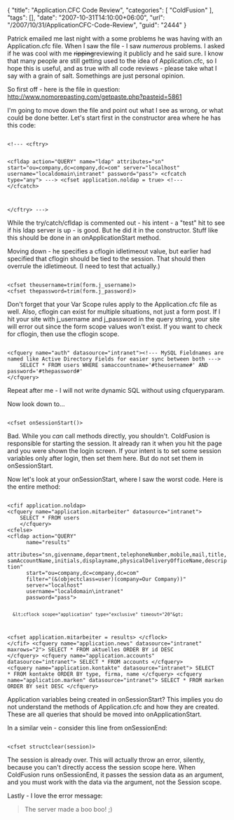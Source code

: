 {
	"title": "Application.CFC Code Review",
	"categories": [
		"ColdFusion"
	],
	"tags": [],
	"date": "2007-10-31T14:10:00+06:00",
	"url": "/2007/10/31/ApplicationCFC-Code-Review",
	"guid": "2444"
}

Patrick emailed me last night with a some problems he was having with an Application.cfc file. When I saw the file - I saw <i>numerous</i> problems. I asked if he was cool with me <strike>ripping</strike>reviewing it publicly and he said sure. I know that many people are still getting used to the idea of Application.cfc, so I hope this is useful, and as true with all code reviews - please take what I say with a grain of salt. Somethings are just personal opinion.
<!--more-->
So first off - here is the file in question: <a href="http://www.nomorepasting.com/getpaste.php?pasteid=5861">http://www.nomorepasting.com/getpaste.php?pasteid=5861</a>

I'm going to move down the file and point out what I see as wrong, or what could be done better. Let's start first in the constructor area where he has this code:

<code>
&lt;!--- &lt;cftry&gt;

  &lt;cfldap action="QUERY"
      name="ldap"
      attributes="sn"
      start="ou=company,dc=company,dc=com"
      server="localhost"
      username="localdomain\intranet"
      password="pass"&gt;
  &lt;cfcatch type="any"&gt; ---&gt;
  &lt;cfset application.noldap = true&gt;
 &lt;!--- &lt;/cfcatch&gt;

  &lt;/cftry&gt; ---&gt;
</code>

While the try/catch/cfldap is commented out - his intent - a "test" hit to see if his ldap server is up - is good. But he did it in the constructor. Stuff like this should be done in an onApplicationStart method.

Moving down - he specifies a cflogin idletimeout value, but earlier had specified that cflogin should be tied to the session. That should then overrule the idletimeout. (I need to test that actually.) 

<code>
&lt;cfset theusername=trim(form.j_username)&gt;
&lt;cfset thepassword=trim(form.j_password)&gt;
</code>

Don't forget that your Var Scope rules apply to the Application.cfc file as well. Also, cflogin can exist for multiple situations, not just a form post. If I hit your site with j_username and j_password in the query string, your site will error out since the form scope values won't exist. If you want to check for cflogin, then use the cflogin scope. 

<code>
&lt;cfquery name="auth" datasource="intranet"&gt;&lt;!--- MySQL Fieldnames are named like Active Directory Fields for easier sync between both ---&gt;
    SELECT * FROM users WHERE samaccountname='#theusername#' AND password='#thepassword#'
&lt;/cfquery&gt;
</code>

Repeat after me - I will not write dynamic SQL without using cfqueryparam.

Now look down to...

<code>
&lt;cfset onSessionStart()&gt;
</code>

Bad. While you <i>can</i> call methods directly, you shouldn't. ColdFusion is responsible for starting the session. It already ran it when you hit the page and you were shown the login screen. If your intent is to set some session variables only after login, then set them here. But do not set them in onSessionStart.

Now let's look at your onSessionStart, where I saw the worst code. Here is the entire method:

<code>
&lt;cfif application.noldap&gt;
&lt;cfquery name="application.mitarbeiter" datasource="intranet"&gt;
    SELECT * FROM users
    &lt;/cfquery&gt;
&lt;cfelse&gt;
&lt;cfldap action="QUERY"
      name="results"
      attributes="sn,givenname,department,telephoneNumber,mobile,mail,title,samAccountName,initials,displayname,physicalDeliveryOfficeName,description"
      start="ou=company,dc=company,dc=com"
      filter="(&(objectclass=user)(company=Our Company))"
      server="localhost"
      username="localdomain\intranet"
      password="pass"&gt;
 
      &lt;cflock scope="application" type="exclusive" timeout="20"&gt;
&lt;cfset application.mitarbeiter = results&gt;
&lt;/cflock&gt;
&lt;/cfif&gt;
&lt;cfquery name="application.news" datasource="intranet" maxrows="2"&gt;
SELECT * FROM aktuelles ORDER BY id DESC
&lt;/cfquery&gt;
&lt;cfquery name="application.accounts" datasource="intranet"&gt;
SELECT * FROM accounts
&lt;/cfquery&gt;
&lt;cfquery name="application.kontakte" datasource="intranet"&gt;
SELECT * FROM kontakte ORDER BY type, firma, name
&lt;/cfquery&gt;
&lt;cfquery name="application.marken" datasource="intranet"&gt;
SELECT * FROM marken ORDER BY seit DESC
&lt;/cfquery&gt;
</code>

Application variables being created in onSessionStart? This implies you do not understand the methods of Application.cfc and how they are created. These are all queries that should be moved into onApplicationStart.

In a similar vein - consider this line from onSessionEnd:

<code>
&lt;cfset structclear(session)&gt;
</code>

The session is already over. This will actually throw an error, silently, because you can't directly access the session scope here. When ColdFusion runs onSessionEnd, it passes the session data as an argument, and you must work with the data via the argument, not the Session scope.

Lastly - I love the error message:

<blockquote>
<p>
The server made a boo boo! ;)
</p>
</blockquote>